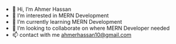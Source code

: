 - 👋 Hi, I’m Ahmer Hassan
- 👀 I’m interested in MERN Development
- 🌱 I’m currently learning MERN Development
- 💞️ I’m looking to collaborate on where MERN Developer needed
- 📫 contact with me ahmerhassan10@gmail.com

<!---
ahmerhassan2000/ahmerhassan2000 is a ✨ special ✨ repository because its `README.md` (this file) appears on your GitHub profile.
You can click the Preview link to take a look at your changes.
--->
